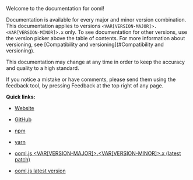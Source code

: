 Welcome to the documentation for ooml!

Documentation is available for every major and minor version combination. This documentation applies to versions `<VAR[VERSION-MAJOR]>.<VAR[VERSION-MINOR]>.x` only. To see documentation for other versions, use the version picker above the table of contents. For more information about versioning, see [Compatibility and versioning](#Compatibility and versioning).

This documentation may change at any time in order to keep the accuracy and quality to a high standard.

If you notice a mistake or have comments, please send them using the feedback tool, by pressing Feedback at the top right of any page.

**Quick links:**

- [Website](https://wilsonl.in/ooml/)
- [GitHub](https://github.com/lerouche/ooml)
- [npm](https://www.npmjs.com/package/ooml)
- [yarn](https://yarn.fyi/ooml)


- [ooml.js <VAR[VERSION-MAJOR]>.<VAR[VERSION-MINOR]>.x (latest patch)](https://wilsonl.in/ooml.<VAR[VERSION-MAJOR]>.<VAR[VERSION-MINOR]>.js)
- [ooml.js latest version](https://wilsonl.in/ooml.latest.js)
